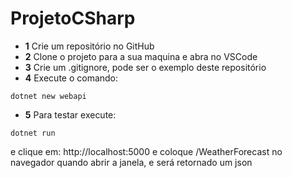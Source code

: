 # ProjetoCSharp

- **1** Crie um repositório no GitHub
- **2** Clone o projeto para a sua maquina e abra no VSCode
- **3** Crie um .gitignore, pode ser o exemplo deste repositório
- **4** Execute o comando:
```
dotnet new webapi
```
- **5** Para testar execute:
```
dotnet run
```
e clique em: http://localhost:5000 e coloque /WeatherForecast no navegador quando abrir a janela, e será retornado um json
